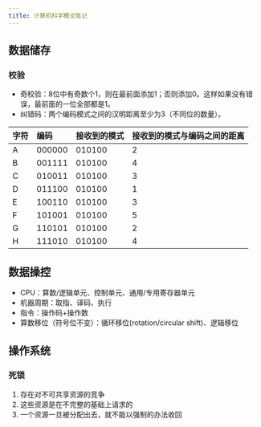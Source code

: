```yaml
---
title: 计算机科学概论笔记
---
```


## 数据储存

### 校验

* 奇校验：8位中有奇数个1，则在最前面添加1；否则添加0。这样如果没有错误，最前面的一位全部都是1。
* 纠错码：两个编码模式之间的汉明距离至少为3（不同位的数量）。

|字符|编码|接收到的模式|接收到的模式与编码之间的距离|
|:---|:---|:-----------|:---------------------------|
|A|000000|010100|2|
|B|001111|010100|4|
|C|010011|010100|3|
|D|011100|010100|1|
|E|100110|010100|3|
|F|101001|010100|5|
|G|110101|010100|2|
|H|111010|010100|4|

## 数据操控

* CPU：算数/逻辑单元、控制单元、通用/专用寄存器单元
* 机器周期：取指、译码、执行
* 指令：操作码+操作数
* 算数移位（符号位不变）：循环移位(rotation/circular shift)、逻辑移位

## 操作系统

### 死锁

1. 存在对不可共享资源的竞争
2. 这些资源是在不完整的基础上请求的
3. 一个资源一旦被分配出去，就不能以强制的办法收回

